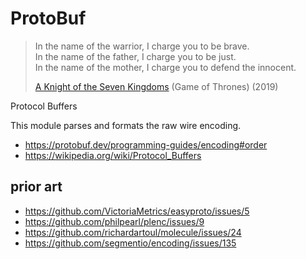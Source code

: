 # ProtoBuf

> In the name of the warrior, I charge you to be brave.\
> In the name of the father, I charge you to be just.\
> In the name of the mother, I charge you to defend the innocent.
>
> [A Knight of the Seven Kingdoms][1] (Game of Thrones) (2019)

Protocol Buffers

This module parses and formats the raw wire encoding.

- https://protobuf.dev/programming-guides/encoding#order
- <https://wikipedia.org/wiki/Protocol_Buffers>

[1]://youtube.com/watch?v=4R2St68Kl-g

## prior art

- https://github.com/VictoriaMetrics/easyproto/issues/5
- https://github.com/philpearl/plenc/issues/9
- https://github.com/richardartoul/molecule/issues/24
- https://github.com/segmentio/encoding/issues/135
